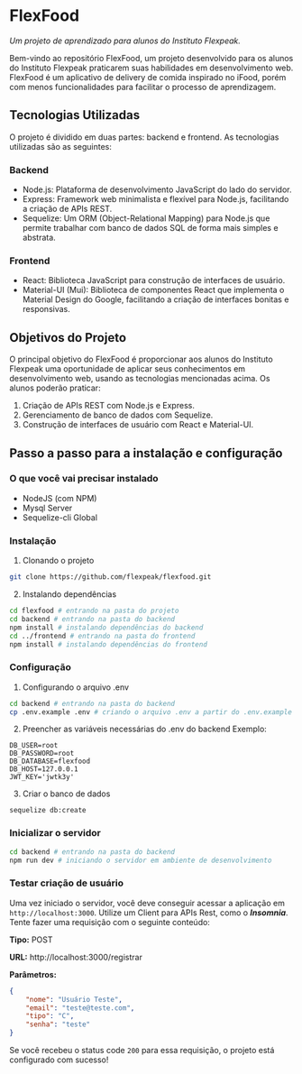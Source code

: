 # FlexFood
*Um projeto de aprendizado para alunos do Instituto Flexpeak.*

Bem-vindo ao repositório FlexFood, um projeto desenvolvido para os alunos do Instituto Flexpeak praticarem suas habilidades em desenvolvimento web. FlexFood é um aplicativo de delivery de comida inspirado no iFood, porém com menos funcionalidades para facilitar o processo de aprendizagem.

## Tecnologias Utilizadas

O projeto é dividido em duas partes: backend e frontend. As tecnologias utilizadas são as seguintes:

### Backend

-   Node.js: Plataforma de desenvolvimento JavaScript do lado do servidor.
-   Express: Framework web minimalista e flexível para Node.js, facilitando a criação de APIs REST.
-   Sequelize: Um ORM (Object-Relational Mapping) para Node.js que permite trabalhar com banco de dados SQL de forma mais simples e abstrata.

### Frontend

-   React: Biblioteca JavaScript para construção de interfaces de usuário.
-   Material-UI (Mui): Biblioteca de componentes React que implementa o Material Design do Google, facilitando a criação de interfaces bonitas e responsivas.

## Objetivos do Projeto

O principal objetivo do FlexFood é proporcionar aos alunos do Instituto Flexpeak uma oportunidade de aplicar seus conhecimentos em desenvolvimento web, usando as tecnologias mencionadas acima. Os alunos poderão praticar:

1.  Criação de APIs REST com Node.js e Express.
2.  Gerenciamento de banco de dados com Sequelize.
3.  Construção de interfaces de usuário com React e Material-UI.

## Passo a passo para a instalação e configuração

### O que você vai precisar instalado
* NodeJS (com NPM)
* Mysql Server
* Sequelize-cli Global

### Instalação
1. Clonando o projeto
````sh
git clone https://github.com/flexpeak/flexfood.git
````

2. Instalando dependências
````sh
cd flexfood # entrando na pasta do projeto
cd backend # entrando na pasta do backend
npm install # instalando dependências do backend
cd ../frontend # entrando na pasta do frontend
npm install # instalando dependências do frontend
````

### Configuração
1. Configurando o arquivo .env
````sh
cd backend # entrando na pasta do backend
cp .env.example .env # criando o arquivo .env a partir do .env.example
````

2. Preencher as variáveis necessárias do .env do backend
Exemplo:
````
DB_USER=root
DB_PASSWORD=root
DB_DATABASE=flexfood
DB_HOST=127.0.0.1
JWT_KEY='jwtk3y'
````
       
3. Criar o banco de dados
````
sequelize db:create
````
            
### Inicializar o servidor
````sh
cd backend # entrando na pasta do backend
npm run dev # iniciando o servidor em ambiente de desenvolvimento
````

### Testar criação de usuário
Uma vez iniciado o servidor, você deve conseguir acessar a aplicação em ``http://localhost:3000``. 
Utilize um Client para APIs Rest, como o ***Insomnia***. Tente fazer uma requisição com o seguinte conteúdo:

**Tipo:** POST

**URL:** http://localhost:3000/registrar

**Parâmetros:** 
````json
{
	"nome": "Usuário Teste",
	"email": "teste@teste.com",
	"tipo": "C",
	"senha": "teste"
}
````

Se você recebeu o status code ``200`` para essa requisição, o projeto está configurado com sucesso!
